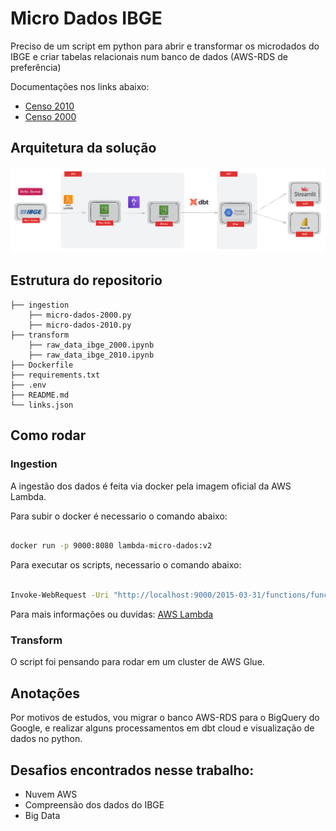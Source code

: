 # Micro Dados IBGE

Preciso de um script em python para abrir e transformar os microdados do IBGE e criar tabelas relacionais num banco de dados (AWS-RDS de preferência)

Documentações nos links abaixo:

- [Censo 2010](https://www.ibge.gov.br/estatisticas/sociais/trabalho/22827-censo-demografico-2022.html?=&t=microdados)
- [Censo 2000](https://www.ibge.gov.br/estatisticas/sociais/populacao/9127-pesquisa-nacional-por-amostra-de-domicilios.html?=&t=microdados)

## Arquitetura da solução

![alt text](image-1.png)

## Estrutura do repositorio
``` 
├── ingestion
    ├── micro-dados-2000.py
    ├── micro-dados-2010.py
├── transform
    ├── raw_data_ibge_2000.ipynb
    ├── raw_data_ibge_2010.ipynb
├── Dockerfile
├── requirements.txt
├── .env
├── README.md
└── links.json
```

## Como rodar
### Ingestion
A ingestão dos dados é feita via docker pela imagem oficial da AWS Lambda.

Para subir o docker é necessario o comando abaixo:

```bash

docker run -p 9000:8080 lambda-micro-dados:v2

```


Para executar os scripts, necessario o comando abaixo:

```bash

Invoke-WebRequest -Uri "http://localhost:9000/2015-03-31/functions/function/invocations" -Method Post -Body '{}' -ContentType "application/json"

```
Para mais informações ou duvidas:
[AWS Lambda](https://docs.aws.amazon.com/lambda/latest/dg/python-image.html)

### Transform
O script foi pensando para rodar em um cluster de AWS Glue.

## Anotações

Por motivos de estudos, vou migrar o banco AWS-RDS para o BigQuery do Google, e realizar alguns processamentos em dbt cloud e visualização de dados no python.

## Desafios encontrados nesse trabalho:
- Nuvem AWS
- Compreensão dos dados do IBGE
- Big Data
